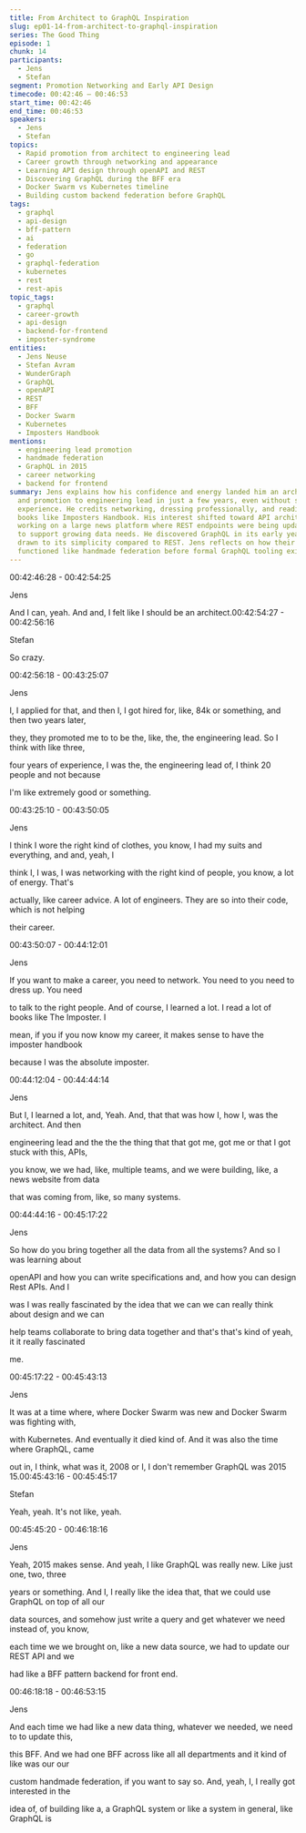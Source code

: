 ```yaml
---
title: From Architect to GraphQL Inspiration
slug: ep01-14-from-architect-to-graphql-inspiration
series: The Good Thing
episode: 1
chunk: 14
participants:
  - Jens
  - Stefan
segment: Promotion Networking and Early API Design
timecode: 00:42:46 – 00:46:53
start_time: 00:42:46
end_time: 00:46:53
speakers:
  - Jens
  - Stefan
topics:
  - Rapid promotion from architect to engineering lead
  - Career growth through networking and appearance
  - Learning API design through openAPI and REST
  - Discovering GraphQL during the BFF era
  - Docker Swarm vs Kubernetes timeline
  - Building custom backend federation before GraphQL
tags:
  - graphql
  - api-design
  - bff-pattern
  - ai
  - federation
  - go
  - graphql-federation
  - kubernetes
  - rest
  - rest-apis
topic_tags:
  - graphql
  - career-growth
  - api-design
  - backend-for-frontend
  - imposter-syndrome
entities:
  - Jens Neuse
  - Stefan Avram
  - WunderGraph
  - GraphQL
  - openAPI
  - REST
  - BFF
  - Docker Swarm
  - Kubernetes
  - Imposters Handbook
mentions:
  - engineering lead promotion
  - handmade federation
  - GraphQL in 2015
  - career networking
  - backend for frontend
summary: Jens explains how his confidence and energy landed him an architect role
  and promotion to engineering lead in just a few years, even without senior-level
  experience. He credits networking, dressing professionally, and reading foundational
  books like Imposters Handbook. His interest shifted toward API architecture while
  working on a large news platform where REST endpoints were being updated repeatedly
  to support growing data needs. He discovered GraphQL in its early years and was
  drawn to its simplicity compared to REST. Jens reflects on how their BFF pattern
  functioned like handmade federation before formal GraphQL tooling existed.
---
```



00:42:46:28 - 00:42:54:25

Jens

And I can, yeah. And and, I felt like I should be an architect.00:42:54:27 - 00:42:56:16

Stefan

So crazy.

00:42:56:18 - 00:43:25:07

Jens

I, I applied for that, and then I, I got hired for, like, 84k or something, and then two years later,

they, they promoted me to to be the, like, the, the engineering lead. So I think with like three,

four years of experience, I was the, the engineering lead of, I think 20 people and not because

I'm like extremely good or something.

00:43:25:10 - 00:43:50:05

Jens

I think I wore the right kind of clothes, you know, I had my suits and everything, and and, yeah, I

think I, I was, I was networking with the right kind of people, you know, a lot of energy. That's

actually, like career advice. A lot of engineers. They are so into their code, which is not helping

their career.

00:43:50:07 - 00:44:12:01

Jens

If you want to make a career, you need to network. You need to you need to dress up. You need

to talk to the right people. And of course, I learned a lot. I read a lot of books like The Imposter. I

mean, if you if you now know my career, it makes sense to have the imposter handbook

because I was the absolute imposter.

00:44:12:04 - 00:44:44:14

Jens

But I, I learned a lot, and, Yeah. And, that that was how I, how I, was the architect. And then

engineering lead and the the the thing that that got me, got me or that I got stuck with this, APIs,

you know, we we had, like, multiple teams, and we were building, like, a news website from data

that was coming from, like, so many systems.

00:44:44:16 - 00:45:17:22

Jens

So how do you bring together all the data from all the systems? And so I was learning about

openAPI and how you can write specifications and, and how you can design Rest APIs. And I

was I was really fascinated by the idea that we can we can really think about design and we can

help teams collaborate to bring data together and that's that's kind of yeah, it it really fascinated

me.

00:45:17:22 - 00:45:43:13

Jens

It was at a time where, where Docker Swarm was new and Docker Swarm was fighting with,

with Kubernetes. And eventually it died kind of. And it was also the time where GraphQL, came

out in, I think, what was it, 2008 or I, I don't remember GraphQL was 2015 15.00:45:43:16 - 00:45:45:17

Stefan

Yeah, yeah. It's not like, yeah.

00:45:45:20 - 00:46:18:16

Jens

Yeah, 2015 makes sense. And yeah, I like GraphQL was really new. Like just one, two, three

years or something. And I, I really like the idea that, that we could use GraphQL on top of all our

data sources, and somehow just write a query and get whatever we need instead of, you know,

each time we we brought on, like a new data source, we had to update our REST API and we

had like a BFF pattern backend for front end.

00:46:18:18 - 00:46:53:15

Jens

And each time we had like a new data thing, whatever we needed, we need to to update this,

this BFF. And we had one BFF across like all all departments and it kind of like was our our

custom handmade federation, if you want to say so. And, yeah, I, I really got interested in the

idea of, of building like a, a GraphQL system or like a system in general, like GraphQL is

